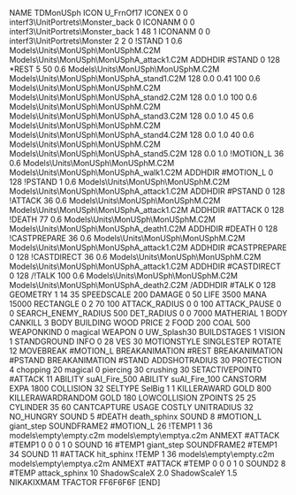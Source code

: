 NAME TDMonUSph
ICON U_FrnOf17
ICONEX 0 0 interf3\UnitPortrets\Monster_back 0
ICONANM 0 0 interf3\UnitPortrets\Monster_back 1 48 1
ICONANM 0 0 interf3\UnitPortrets\Monster 2 2 0
!STAND          1 0.6 Models\Units\MonUSph\MonUSphM.C2M Models\Units\MonUSph\MonUSphA_attack1.C2M
ADDHDIR #STAND 0 128
*REST        5 50 0.6 Models\Units\MonUSph\MonUSphM.C2M Models\Units\MonUSph\MonUSphA_stand1.C2M 128 0.0 0.41 100 0.6 Models\Units\MonUSph\MonUSphM.C2M Models\Units\MonUSph\MonUSphA_stand2.C2M 128 0.0 1.0  100 0.6 Models\Units\MonUSph\MonUSphM.C2M Models\Units\MonUSph\MonUSphA_stand3.C2M 128 0.0 1.0  45 0.6 Models\Units\MonUSph\MonUSphM.C2M Models\Units\MonUSph\MonUSphA_stand4.C2M 128 0.0 1.0  40 0.6  Models\Units\MonUSph\MonUSphM.C2M Models\Units\MonUSph\MonUSphA_stand5.C2M 128 0.0 1.0 
!MOTION_L      36 0.6 Models\Units\MonUSph\MonUSphM.C2M Models\Units\MonUSph\MonUSphA_walk1.C2M
ADDHDIR #MOTION_L 0 128
!PSTAND        1  0.6 Models\Units\MonUSph\MonUSphM.C2M Models\Units\MonUSph\MonUSphA_attack1.C2M
ADDHDIR #PSTAND 0 128 
!ATTACK        36 0.6 Models\Units\MonUSph\MonUSphM.C2M Models\Units\MonUSph\MonUSphA_attack1.C2M
ADDHDIR #ATTACK 0 128
!DEATH        77 0.6  Models\Units\MonUSph\MonUSphM.C2M Models\Units\MonUSph\MonUSphA_death1.C2M
ADDHDIR #DEATH 0 128
!CASTPREPARE   36 0.6 Models\Units\MonUSph\MonUSphM.C2M Models\Units\MonUSph\MonUSphA_attack1.C2M
ADDHDIR #CASTPREPARE 0 128
!CASTDIRECT    36 0.6 Models\Units\MonUSph\MonUSphM.C2M Models\Units\MonUSph\MonUSphA_attack1.C2M
ADDHDIR #CASTDIRECT 0 128
/!TALK        100 0.6 Models\Units\MonUSph\MonUSphM.C2M Models\Units\MonUSph\MonUSphA_death2.C2M
/ADDHDIR #TALK 0 128
GEOMETRY 1 14 35
SPEEDSCALE 200
DAMAGE   0 50
LIFE     3500
MANA     15000
RECTANGLE 0 2 70 100
ATTACK_RADIUS 0 0 100
ATTACK_PAUSE 0 0
SEARCH_ENEMY_RADIUS 500
DET_RADIUS 0 0 7000
MATHERIAL 1 BODY
CANKILL 3 BODY BUILDING WOOD 
PRICE 2 FOOD 200 COAL 500
WEAPONKIND 0 magical
WEAPON 0 UW_Splash30
BUILDSTAGES 1
VISION 1
STANDGROUND
INFO 0 28
VES 30
MOTIONSTYLE SINGLESTEP
ROTATE 12
MOVEBREAK #MOTION_L
BREAKANIMATION #REST
BREAKANIMATION #PSTAND
BREAKANIMATION #STAND
ADDSHOTRADIUS 30
PROTECTION 4 chopping 20 magical 0 piercing 30 crushing 30
SETACTIVEPOINT0 #ATTACK 11
ABILITY suAI_Fire_500
ABILITY suAI_Fire_100
CANSTORM
EXPA 1800
COLLISION 32
SELTYPE SelBig 1 1
KILLERAWARD             GOLD 800
KILLERAWARDRANDOM       GOLD 180
LOWCOLLISION
ZPOINTS 25 25
CYLINDER 35 60
CANTCAPTURE
USAGE COSTLY
UNITRADIUS 32
NO_HUNGRY
SOUND 5 #DEATH death_sphinx
SOUND 8 #MOTION_L giant_step
SOUNDFRAME2 #MOTION_L 26
!TEMP1  1 36 models\empty\empty.c2m models\empty\emptya.c2m
ANMEXT #ATTACK #TEMP1 0 0 0 1 0
SOUND 16 #TEMP1 giant_step
SOUNDFRAME2 #TEMP1 34
SOUND 11 #ATTACK hit_sphinx
!TEMP  1 36 models\empty\empty.c2m models\empty\emptya.c2m
ANMEXT #ATTACK #TEMP 0 0 0 1 0
SOUND2 8 #TEMP attack_sphinx 10
ShadowScaleX 2.0
ShadowScaleY 1.5
NIKAKIXMAM
TFACTOR FF6F6F6F
[END]
